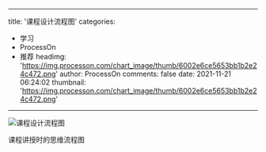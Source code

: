 
---
title: '课程设计流程图'
categories: 
 - 学习
 - ProcessOn
 - 推荐
headimg: 'https://img.processon.com/chart_image/thumb/6002e6ce5653bb1b2e24c472.png'
author: ProcessOn
comments: false
date: 2021-11-21 06:24:02
thumbnail: 'https://img.processon.com/chart_image/thumb/6002e6ce5653bb1b2e24c472.png'
---

<div>   
<img class="thumb" alt="课程设计流程图" src="https://img.processon.com/chart_image/thumb/6002e6ce5653bb1b2e24c472.png" referrerpolicy="no-referrer">
<p>课程讲授时的思维流程图</p>  
</div>
            